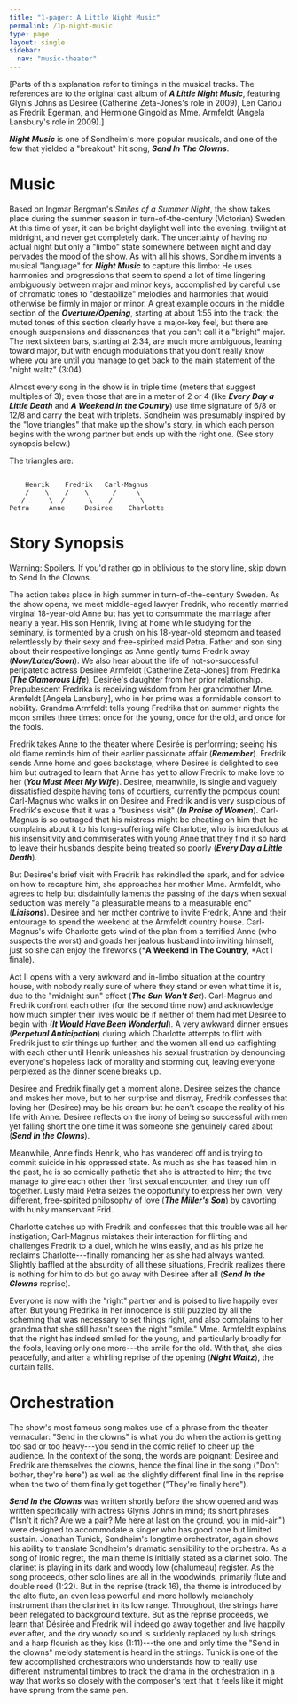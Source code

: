 ```yaml
---
title: "1-pager: A Little Night Music"
permalink: /1p-night-music
type: page
layout: single
sidebar:
  nav: "music-theater"
---
```


[Parts of this explanation refer to timings in the musical tracks. The references are to the original cast album of ***A Little Night Music***, featuring Glynis Johns as Desiree (Catherine Zeta-Jones's role in 2009), Len Cariou as Fredrik Egerman, and Hermione Gingold as Mme. Armfeldt (Angela Lansbury's role in 2009).]

***Night Music*** is one of Sondheim's more popular musicals, and one of the few that yielded a "breakout" hit song, ***Send In The Clowns***.

# Music


Based on Ingmar Bergman's *Smiles of a Summer Night*, the show takes place during the summer season in turn-of-the-century (Victorian) Sweden. At this time of year, it can be bright daylight well into the evening, twilight at midnight, and never get completely dark. The uncertainty of having no actual night but only a "limbo" state somewhere between night and day pervades the mood of the show. As with all his shows, Sondheim invents a musical "language" for ***Night Music*** to capture this limbo: He uses harmonies and progressions that seem to spend a lot of time lingering ambiguously between major and minor keys, accomplished by careful use of chromatic tones to "destabilize" melodies and harmonies that would otherwise be firmly in major or minor. A great example occurs in the middle section of the ***Overture/Opening***, starting at about 1:55 into the track; the muted tones of this section clearly have a major-key feel, but there are enough suspensions and dissonances that you can't call it a "bright" major. The next sixteen bars, starting at 2:34, are much more ambiguous, leaning toward major, but with enough modulations that you don't really know where you are until you manage to get back to the main statement of the "night waltz" (3:04).

Almost every song in the show is in triple time (meters that suggest multiples of 3); even those that are in a meter of 2 or 4 (like ***Every Day a Little Death*** and ***A Weekend in the Country***) use time signature of 6/8 or 12/8 and carry the beat with triplets. Sondheim was presumably inspired by the "love triangles" that make up the show's story, in which each person begins with the wrong partner but ends up with the right one. (See story synopsis below.)

The triangles are:

```

    Henrik    Fredrik   Carl-Magnus
    /    \    /    \      /     \
   /      \  /      \    /       \
Petra     Anne     Desiree    Charlotte

```

# Story Synopsis


Warning: Spoilers. If you'd rather go in oblivious to the story line, skip down to Send In the Clowns.

The action takes place in high summer in turn-of-the-century Sweden. As the show opens, we meet middle-aged lawyer Fredrik, who recently married virginal 18-year-old Anne but has yet to consummate the marriage after nearly a year. His son Henrik, living at home while studying for the seminary, is tormented by a crush on his 18-year-old stepmom and teased relentlessly by their sexy and free-spirited maid Petra. Father and son sing about their respective longings as Anne gently turns Fredrik away (***Now/Later/Soon***). We also hear about the life of not-so-successful peripatetic actress Desiree Armfeldt [Catherine Zeta-Jones] from Fredrika (***The Glamorous Life***), Desirée's daughter from her prior relationship. Prepubescent Fredrika is receiving wisdom from her grandmother Mme. Armfeldt [Angela Lansbury], who in her prime was a formidable consort to nobility. Grandma Armfeldt tells young Fredrika that on summer nights the moon smiles three times: once for the young, once for the old, and once for the fools.

Fredrik takes Anne to the theater where Desirée is performing; seeing his old flame reminds him of their earlier passionate affair (***Remember***). Fredrik sends Anne home and goes backstage, where Desiree is delighted to see him but outraged to learn that Anne has yet to allow Fredrik to make love to her (***You Must Meet My Wife***). Desiree, meanwhile, is single and vaguely dissatisfied despite having tons of courtiers, currently the pompous count Carl-Magnus who walks in on Desiree and Fredrik and is very suspicious of Fredrik's excuse that it was a "business visit" (***In Praise of Women***). Carl-Magnus is so outraged that his mistress might be cheating on him that he complains about it to his long-suffering wife Charlotte, who is incredulous at his insensitivity and commiserates with young Anne that they find it so hard to leave their husbands despite being treated so poorly (***Every Day a Little Death***).

But Desiree's brief visit with Fredrik has rekindled the spark, and for advice on how to recapture him, she approaches her mother Mme. Armfeldt, who agrees to help but disdainfully laments the passing of the days when sexual seduction was merely "a pleasurable means to a measurable end" (***Liaisons***). Desiree and her mother contrive to invite Fredrik, Anne and their entourage to spend the weekend at the Armfeldt country house. Carl-Magnus's wife Charlotte gets wind of the plan from a terrified Anne (who suspects the worst) and goads her jealous husband into inviting himself, just so she can enjoy the fireworks (***A Weekend In The Country**, *Act I finale).

Act II opens with a very awkward and in-limbo situation at the country house, with nobody really sure of where they stand or even what time it is, due to the "midnight sun" effect (***The Sun Won't Set***). Carl-Magnus and Fredrik confront each other (for the second time now) and acknowledge how much simpler their lives would be if neither of them had met Desiree to begin with (***It Would Have Been Wonderful***). A very awkward dinner ensues (***Perpetual Anticipation***) during which Charlotte attempts to flirt with Fredrik just to stir things up further, and the women all end up catfighting with each other until Henrik unleashes his sexual frustration by denouncing everyone's hopeless lack of morality and storming out, leaving everyone perplexed as the dinner scene breaks up.

Desiree and Fredrik finally get a moment alone. Desiree seizes the chance and makes her move, but to her surprise and dismay, Fredrik confesses that loving her (Desiree) may be his dream but he can't escape the reality of his life with Anne. Desiree reflects on the irony of being so successful with men yet falling short the one time it was someone she genuinely cared about (***Send In the Clowns***).

Meanwhile, Anne finds Henrik, who has wandered off and is trying to commit suicide in his oppressed state. As much as she has teased him in the past, he is so comically pathetic that she is attracted to him; the two manage to give each other their first sexual encounter, and they run off together. Lusty maid Petra seizes the opportunity to express her own, very different, free-spirited philosophy of love (***The Miller's Son***) by cavorting with hunky manservant Frid.

Charlotte catches up with Fredrik and confesses that this trouble was all her instigation; Carl-Magnus mistakes their interaction for flirting and challenges Fredrik to a duel, which he wins easily, and as his prize he reclaims Charlotte---finally romancing her as she had always wanted. Slightly baffled at the absurdity of all these situations, Fredrik realizes there is nothing for him to do but go away with Desiree after all (***Send In the Clowns*** reprise).

Everyone is now with the "right" partner and is poised to live happily ever after. But young Fredrika in her innocence is still puzzled by all the scheming that was necessary to set things right, and also complains to her grandma that she still hasn't seen the night "smile." Mme. Armfeldt explains that the night has indeed smiled for the young, and particularly broadly for the fools, leaving only one more---the smile for the old. With that, she dies peacefully, and after a whirling reprise of the opening (***Night Waltz***), the curtain falls.

# Orchestration


The show's most famous song makes use of a phrase from the theater vernacular: "Send in the clowns" is what you do when the action is getting too sad or too heavy---you send in the comic relief to cheer up the audience. In the context of the song, the words are poignant: Desiree and Fredrik are themselves the clowns, hence the final line in the song ("Don't bother, they're here") as well as the slightly different final line in the reprise when the two of them finally get together ("They're finally here").

***Send In the Clowns*** was written shortly before the show opened and was written specifically with actress Glynis Johns in mind; its short phrases ("Isn't it rich? Are we a pair? Me here at last on the ground, you in mid-air.") were designed to accommodate a singer who has good tone but limited sustain. Jonathan Tunick, Sondheim's longtime orchestrator, again shows his ability to translate Sondheim's dramatic sensibility to the orchestra. As a song of ironic regret, the main theme is initially stated as a clarinet solo. The clarinet is playing in its dark and woody low (chalumeau) register. As the song proceeds, other solo lines are all in the woodwinds, primarily flute and double reed (1:22). But in the reprise (track 16), the theme is introduced by the alto flute, an even less powerful and more hollowly melancholy instrument than the clarinet in its low range. Throughout, the strings have been relegated to background texture. But as the reprise proceeds, we learn that Désirée and Fredrik will indeed go away together and live happily ever after, and the dry woody sound is suddenly replaced by lush strings and a harp flourish as they kiss (1:11)---the one and only time the "Send in the clowns" melody statement is heard in the strings. Tunick is one of the few accomplished orchestrators who understands how to really use different instrumental timbres to track the drama in the orchestration in a way that works so closely with the composer's text that it feels like it might have sprung from the same pen.
